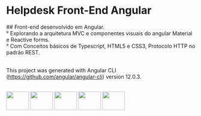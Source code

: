 # Helpdesk Front-End Angular
<div>
## Front-end desenvolvido em Angular.<br>
° Explorando a arquitetura MVC e componentes visuais do angular Material e Reactive forms.<br>
° Com Conceitos básicos de Typescript, HTML5 e CSS3, Protocolo HTTP no padrão REST. <br><br>
  
This project was generated with Angular CLI (https://github.com/angular/angular-cli) version 12.0.3.<br>
</div>

<div style="display: inline_block"><br>
<img align="center" height="50" width="60" src="https://cdn.jsdelivr.net/gh/devicons/devicon/icons/java/java-original-wordmark.svg" />
<img align="center" height="50" width="60" src="https://cdn.jsdelivr.net/gh/devicons/devicon/icons/angularjs/angularjs-original.svg" />
<img align="center" height="50" width="60" src="https://cdn.jsdelivr.net/gh/devicons/devicon/icons/mysql/mysql-original-wordmark.svg" />
<img align="center" height="50" width="60" src="https://cdn.jsdelivr.net/gh/devicons/devicon/icons/css3/css3-plain-wordmark.svg" />
<img align="center" height="50" width="60" src="https://cdn.jsdelivr.net/gh/devicons/devicon/icons/typescript/typescript-original.svg" />
</div>
